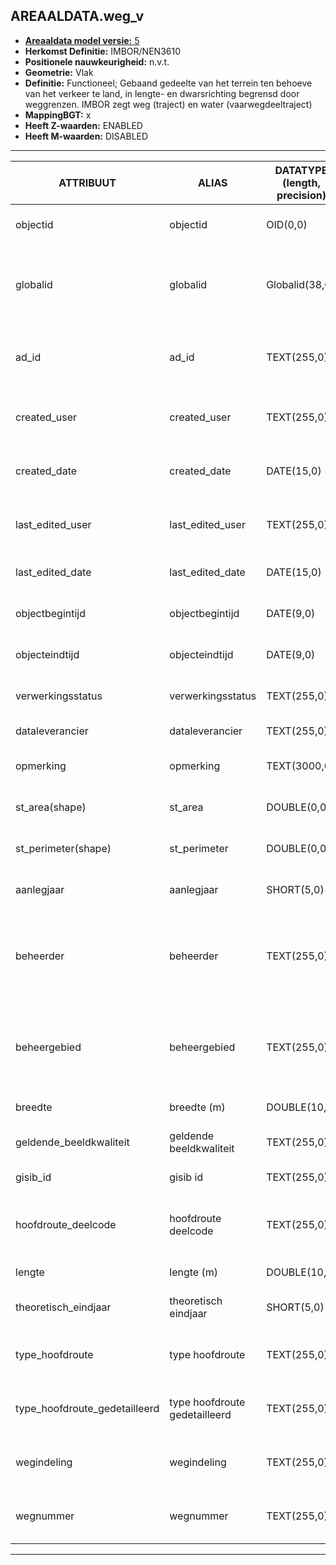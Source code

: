 ﻿## AREAALDATA.weg_v

* [__Areaaldata model versie:__ 5](https://provincienh.github.io/Leveren_Geoinformatie/dev/)
* __Herkomst Definitie:__ IMBOR/NEN3610
* __Positionele nauwkeurigheid:__ n.v.t.
* __Geometrie:__ Vlak
* __Definitie:__ Functioneel; Gebaand gedeelte van het terrein ten behoeve van het verkeer te land, in lengte- en dwarsrichting begrensd door weggrenzen. IMBOR zegt weg (traject)  en water (vaarwegdeeltraject)
* __MappingBGT:__ x
* __Heeft Z-waarden:__ ENABLED
* __Heeft M-waarden:__ DISABLED

***

|__ATTRIBUUT__                             |__ALIAS__                                            |__DATATYPE (length, precision)__       |__DEFINITIE__ (Oorsprong; Superklasse; Attribuuttype; Enumeratie/Referentie; Verwijzende sleutel; Standaard waarde; Nullable; Definitie)|
|------                                    |------                                               |------                                 |-----    |
|objectid                                  |objectid                                             |OID(0,0)                               |PNH; AREAALDATA; Waarde wordt automatisch bepaald; ; ; Default: None; NON_NULLABLE; Intern ArcGIS Identificatienummer, aangemaakt door ArcGIS.
|globalid                                  |globalid                                             |Globalid(38,0)                         |PNH; AREAALDATA; Waarde wordt automatisch bepaald; ; ; Default: None; NON_NULLABLE; Elk object heeft een unieke GlobalID (Global Unique Identifier). Dit is een systeemveld van de ArcGIS software welke noodzakelijk is om een aantal functionaliteiten binnen deze software te kunnen gebruiken.
|ad_id                                     |ad_id                                                |TEXT(255,0)                            |PNH; AREAALDATA; GUID; ; ; Default: None; NON_NULLABLE; Uniek identificatienummer voor het object dat onveranderlijk is zolang het object bestaat in Areaaldata: in format 'AD.[GUID]'. Dit moet worden ingevuld door de aannemer.
|created_user                              |created_user                                         |TEXT(255,0)                            |PNH; AREAALDATA; Waarde wordt automatisch bepaald; ; ; Default: None; NON_NULLABLE; Naam van gebruiker die de rij heeft aangemaakt, gegenereerd door ArcGIS.
|created_date                              |created_date                                         |DATE(15,0)                             |PNH; AREAALDATA; Waarde wordt automatisch bepaald; ; ; Default: None; NON_NULLABLE; Datum waarop de rij aan de database is toegevoegd, gegenereerd door ArcGIS.
|last_edited_user                          |last_edited_user                                     |TEXT(255,0)                            |PNH; AREAALDATA; Waarde wordt automatisch bepaald; ; ; Default: None; NON_NULLABLE; Naam van gebruiker die de laatste mutatie heeft doorgevoerd, gegenereerd door ArcGIS.
|last_edited_date                          |last_edited_date                                     |DATE(15,0)                             |PNH; AREAALDATA; Waarde wordt automatisch bepaald; ; ; Default: None; NON_NULLABLE; Datum van de laatste mutatie, gegenereerd door ArcGIS.
|objectbegintijd                           |objectbegintijd                                      |DATE(9,0)                              |PNH; AREAALDATA; Vrij invoerveld; ; ; Default: None; NON_NULLABLE; Datum waarop het object bij de bronhouder is ontstaan.
|objecteindtijd                            |objecteindtijd                                       |DATE(9,0)                              |PNH; AREAALDATA; Vrij invoerveld; ; ; Default: None; NULLABLE; Datum waarop het object bij de bronhouder niet meer geldig is.
|verwerkingsstatus                         |verwerkingsstatus                                    |TEXT(255,0)                            |PNH; AREAALDATA; Enumeratie; keuzelijst [Verwerkingsstatus](../domeinen/Verwerkingsstatus.html); ; Default: None; NON_NULLABLE; Status van de gegevens.
|dataleverancier                           |dataleverancier                                      |TEXT(255,0)                            |PNH; AREAALDATA; Vrij invoerveld; ; ; Default: None; NULLABLE; Leverancier van de data.
|opmerking                                 |opmerking                                            |TEXT(3000,0)                           |PNH; AREAALDATA; Vrij invoerveld; ; ; Default: None; NULLABLE; Algemene opmerking voor het object, zoals een omschrijving of toelichting.
|st_area(shape)                            |st_area                                              |DOUBLE(0,0)                            |PNH; AREAALDATA; Waarde wordt automatisch bepaald; ; ; Default: None; NON_NULLABLE; Oppervlakte van het beheerobject in m2.
|st_perimeter(shape)                       |st_perimeter                                         |DOUBLE(0,0)                            |PNH; AREAALDATA; Waarde wordt automatisch bepaald; ; ; Default: None; NON_NULLABLE; Omtrek van het beheerobject in meters.
|aanlegjaar                                |aanlegjaar                                           |SHORT(5,0)                             |PNH; Areaaldata; Vrij invoerveld; ; ; Default: None; NULLABLE; Het Is het jaar van aanleg van de (vaar)weg
|beheerder                                 |beheerder                                            |TEXT(255,0)                            |IMBOR; Areaaldata; Enumeratie/Referentie; keuzelijst [BeheerdObjectBeheerder](../domeinen/BeheerdObjectBeheerder.html); ; Default: None; NON_NULLABLE; Een publiekrechtelijke instantie of (rechts)persoon die toeziet op de instandhouding van o.a. een object, kunstwerk of waterstaatswerk. De typen beheerder zijn conform de indeling in bronhouders (BGT).
|beheergebied                              |beheergebied                                         |TEXT(255,0)                            |PNH; Areaaldata; Enumeratie/Referentie; keuzelijst [GCR_NAAM](../domeinen/GCR_NAAM.html); Verwijzende sleutel naar [gebiedscontractregio_v]; Default: None; NON_NULLABLE; Verwijzende sleutel naar gebiedscontractregio_v. Functionele laag. De provincie heeft haar gebied in 8 gebieden opgesplitst. Amsterdam (gebied 8) is zelfstandig.
|breedte                                   |breedte (m)                                          |DOUBLE(10,3)                           |IMBOR; Areaaldata; Vrij invoerveld; ; ; Default: None; NULLABLE; Breedte van het beheerobject.
|geldende_beeldkwaliteit                   |geldende beeldkwaliteit                              |TEXT(255,0)                            |PNH; Areaaldata; Enumeratie/Referentie; keuzelijst [Beeldkwaliteit](../domeinen/Beeldkwaliteit.html); ; Default: None; NULLABLE; Concrete visuele doelstelling
|gisib_id                                  |gisib id                                             |TEXT(255,0)                            |PNH; Areaaldata; Vrij invoerveld; ; ; Default: None; NULLABLE; wordt aangemaakt in GISIB
|hoofdroute_deelcode                       |hoofdroute deelcode                                  |TEXT(255,0)                            |PNH; Areaaldata; Enumeratie/Referentie; keuzelijst [Hoofdroute deelcode](../domeinen/Hoofdroute deelcode.html); ; Default: None; NON_NULLABLE; Uniek code ter identificatie van een deeltraject; bijvoorbeeld N196a of N242b_1
|lengte                                    |lengte (m)                                           |DOUBLE(10,3)                           |IMBOR; Areaaldata; Vrij invoerveld; ; ; Default: None; NULLABLE; Lengte van het beheerobject.
|theoretisch_eindjaar                      |theoretisch eindjaar                                 |SHORT(5,0)                             |PNH; Areaaldata; Vrij invoerveld; ; ; Default: None; NULLABLE; Jaar dat het beheerobject aan het theoretische einde van haar levensduur is.
|type_hoofdroute                           |type hoofdroute                                      |TEXT(255,0)                            |IMBOR; Areaaldata; Enumeratie/Referentie; keuzelijst [VerhardingWegcategorieDuurzaamVeilig](../domeinen/VerhardingWegcategorieDuurzaamVeilig.html); ; Default: None; NON_NULLABLE; Typering van het beheerobject
|type_hoofdroute_gedetailleerd             |type hoofdroute gedetailleerd                        |TEXT(255,0)                            |IMBOR; Areaaldata; Enumeratie/Referentie; keuzelijst [VerhardingWegcategorieDuurzaamVeiligGedetailleerd](../domeinen/VerhardingWegcategorieDuurzaamVeiligGedetailleerd.html); ; Default: None; NON_NULLABLE; Nader typering van het type beheerobject
|wegindeling                               |wegindeling                                          |TEXT(255,0)                            |IMBOR; Areaaldata; Enumeratie/Referentie; keuzelijst [Wegindeling](../domeinen/Wegindeling.html); ; Default: None; NON_NULLABLE; Aanduiding voor de indeling van de weg rijbanen en rijstroken.
|wegnummer                                 |wegnummer                                            |TEXT(255,0)                            |IMBOR; Areaaldata; Enumeratie/Referentie; keuzelijst [Wegnummer](../domeinen/Wegnummer.html); ; Default: None; NON_NULLABLE; Aanduiding van de weg, bijvoorbeeld N505 voor een provinciale weg.

***

